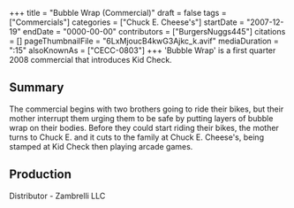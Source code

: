 +++
title = "Bubble Wrap (Commercial)"
draft = false
tags = ["Commercials"]
categories = ["Chuck E. Cheese's"]
startDate = "2007-12-19"
endDate = "0000-00-00"
contributors = ["BurgersNuggs445"]
citations = []
pageThumbnailFile = "6LxMjoucB4kwG3Ajkc_k.avif"
mediaDuration = ":15"
alsoKnownAs = ["CECC-0803"]
+++
'Bubble Wrap' is a first quarter 2008 commercial that introduces Kid Check.

## Summary

The commercial begins with two brothers going to ride their bikes, but their mother interrupt them urging them to be safe by putting layers of bubble wrap on their bodies.
Before they could start riding their bikes, the mother turns to Chuck E. and it cuts to the family at Chuck E. Cheese's, being stamped at Kid Check then playing arcade games.

## Production

Distributor - Zambrelli LLC
